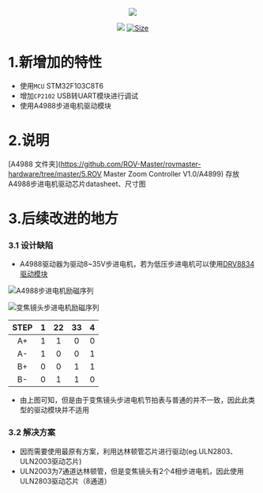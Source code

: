 <p align="center">
  <img src="https://zengwangfa.oss-cn-shanghai.aliyuncs.com/rov/sub_master(vector).png"/>
</p>


<p align="center">
  <a href="https://www.altium.com/"><img src="https://img.shields.io/badge/tool-Altuim Designer-brigreen.svg?style=flat-square"></a>
  <a href="https://img.shields.io"><img src="https://img.shields.io/github/repo-size/ROV-Master/rovmaster-hardware?style=flat-square" alt="Size"></a>
</p>




# 1.新增加的特性

- 使用`MCU` STM32F103C8T6 
- 增加`CP2102`  USB转UART模块进行调试
- 使用A4988步进电机驱动模块

  

# 2.说明

[A4988 文件夹](https://github.com/ROV-Master/rovmaster-hardware/tree/master/5.ROV Master Zoom Controller V1.0/A4899) 存放A4988步进电机驱动芯片datasheet、尺寸图



# 3.后续改进的地方

### 3.1 设计缺陷
- A4988驱动器为驱动8~35V步进电机，若为低压步进电机可以使用[DRV8834驱动模块](https://www.pololu.com/product/2134) 

![A4988步进电机励磁序列](https://zengwangfa.oss-cn-shanghai.aliyuncs.com/rov/A4988_sequence_of_excitation.png "A4988步进电机励磁序列")

![变焦镜头步进电机励磁序列](https://zengwangfa.oss-cn-shanghai.aliyuncs.com/rov/focus_camera_sequence_of_excitation.png "变焦镜头步进电机励磁序列")

| STEP |  1   |  22  |  33  |  4   |
| :--: | :--: | :--: | :--: | :--: |
|  A+  |  1   |  1   |  0   |  0   |
|  A-  |  1   |  0   |  0   |  1   |
|  B+  |  0   |  0   |  1   |  1   |
|  B-  |  0   |  1   |  1   |  0   |

- 由上图可知，但是由于变焦镜头步进电机节拍表与普通的并不一致，因此此类型的驱动模块并不适用

### 3.2 解决方案
- 因而需要使用最原有方案，利用达林顿管芯片进行驱动(eg.ULN2803、ULN2003驱动芯片)
- ULN2003为7通道达林顿管，但是变焦镜头有2个4相步进电机，因此使用ULN2803驱动芯片（8通道）

